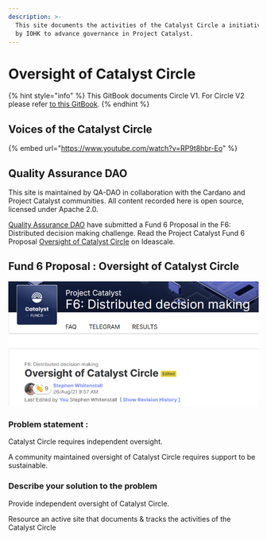 ```yaml
---
description: >-
  This site documents the activities of the Catalyst Circle a initiative started
  by IOHK to advance governance in Project Catalyst.
---
```


# Oversight of Catalyst Circle

{% hint style="info" %}
This GitBook documents Circle V1. For Circle V2 please refer [to this GitBook](https://quality-assurance-dao.gitbook.io/catalyst-circle-oversight-v2/).
{% endhint %}

## Voices of the Catalyst Circle

{% embed url="https://www.youtube.com/watch?v=RP9t8hbr-Eo" %}

## Quality Assurance DAO

This site is maintained by QA-DAO in collaboration with the Cardano and Project Catalyst communities. All content recorded here is open source, licensed under Apache 2.0.

[Quality Assurance DAO](https://quality-assurance-dao.github.io) have submitted a Fund 6 Proposal in the F6: Distributed decision making challenge. Read the Project Catalyst Fund 6 Proposal [Oversight of Catalyst Circle](https://cardano.ideascale.com/a/dtd/Oversight-of-Catalyst-Circle/370088-48088) on Ideascale.

## Fund 6 Proposal : Oversight of Catalyst Circle

![](.gitbook/assets/2021-10-12.png)

### **Problem statement :**

Catalyst Circle requires independent oversight.

A community maintained oversight of Catalyst Circle requires support to be sustainable.

### **Describe your solution to the problem**

Provide independent oversight of Catalyst Circle.

Resource an active site that documents & tracks the activities of the Catalyst Circle

